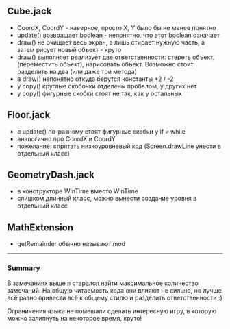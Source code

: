 ## Cube.jack

* CoordX, CoordY - наверное, просто X, Y было бы не менее понятно
* update() возвращает boolean - непонятно, что этот boolean означает
* draw() не очищает весь экран, а лишь стирает нужную часть, а затем рисует новый объект - круто
* draw() выполняет реализует две ответственности: стереть объект, (переместить объект), нарисовать объект. Возможно стоит разделить на два (или даже три метода)
* в draw() непонятно откуда берутся константы +2 / -2
* у copy() круглые скобочки отделены пробелом, у других нет
* у copy() фигурные скобки стоят не так, как у остальных

## Floor.jack

* в update() по-разному стоят фигурные скобки у if и while
* аналогично про CoordX и CoordY
* пожелание: спрятать низкоуровневый код (Screen.drawLine унести в отдельный класс)

## GeometryDash.jack

* в конструкторе WInTime вместо WinTime
* слишком длинный класс, можно вынести создание уровня в отдельный класс

## MathExtension

* getRemainder обычно называют mod

___

### Summary

В замечаниях выше я старался найти максимальное количество замечаний. На общую читаемость кода они влияют не сильно, но лучше всё равно привести всё к общему стилю и разделить ответственности :) 

Ограничения языка не помешали сделать интересную игру, в которую можно залипнуть на некоторое время, круто!
